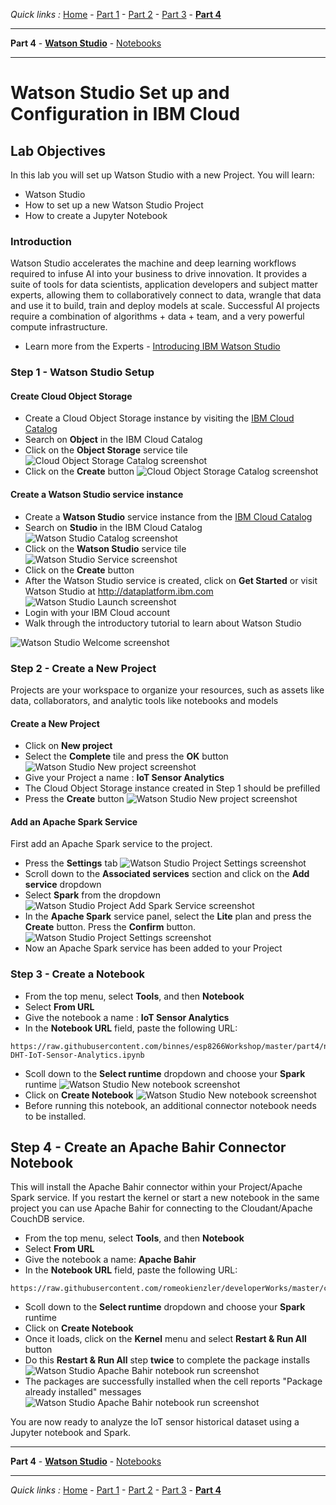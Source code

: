 *Quick links :*
[Home](/README.md) - [Part 1](/part1/README.md) - [Part 2](/part2/README.md) - [Part 3](/part3/README.md) - [**Part 4**](/part4/README.md)
***
**Part 4** - [**Watson Studio**](/part4/STUDIO.md) - [Notebooks](/part4/JUPYTER.md)
***

# Watson Studio Set up and Configuration in IBM Cloud

## Lab Objectives

In this lab you will set up Watson Studio with a new Project.  You will learn:

- Watson Studio
- How to set up a new Watson Studio Project
- How to create a Jupyter Notebook

### Introduction
Watson Studio accelerates the machine and deep learning workflows required to infuse AI into your business to drive innovation. It provides a suite of tools for data scientists, application developers and subject matter experts, allowing them to collaboratively connect to data, wrangle that data and use it to build, train and deploy models at scale. Successful AI projects require a combination of algorithms + data + team, and a very powerful compute infrastructure.

- Learn more from the Experts - [Introducing IBM Watson Studio](https://medium.com/ibm-watson/introducing-ibm-watson-studio-e93638f0bb47)

### Step 1 - Watson Studio Setup
#### Create **Cloud Object Storage**
- Create a Cloud Object Storage instance by visiting the [IBM Cloud Catalog](https://console.bluemix.net/catalog/?search=object)
- Search on **Object** in the IBM Cloud Catalog
- Click on the **Object Storage** service tile
![Cloud Object Storage Catalog screenshot](screenshots/CloudObjectStorage-Catalog.png)
- Click on the **Create** button
![Cloud Object Storage Catalog screenshot](screenshots/CloudObjectStorage-Service.png)

#### Create a Watson Studio service instance
- Create a **Watson Studio** service instance from the [IBM Cloud Catalog](https://console.bluemix.net/catalog/?search=studio)
- Search on **Studio** in the IBM Cloud Catalog
![Watson Studio Catalog screenshot](screenshots/WatsonStudio-Catalog.png)
- Click on the **Watson Studio** service tile
![Watson Studio Service screenshot](screenshots/WatsonStudio-Service.png)
- Click on the **Create** button
- After the Watson Studio service is created, click on **Get Started** or visit Watson Studio at http://dataplatform.ibm.com
![Watson Studio Launch screenshot](screenshots/WatsonStudio-Launch.png)
- Login with your IBM Cloud account
- Walk through the introductory tutorial to learn about Watson Studio

![Watson Studio Welcome screenshot](screenshots/WatsonStudio-Welcome.png)

### Step 2 - Create a New Project
Projects are your workspace to organize your resources, such as assets like data, collaborators, and analytic tools like notebooks and models
#### Create a New Project
- Click on **New project**
- Select the **Complete** tile and press the **OK** button
![Watson Studio New project screenshot](screenshots/WatsonStudio-NewProject-Tiles.png)
- Give your Project a name : **IoT Sensor Analytics**
- The Cloud Object Storage instance created in Step 1 should be prefilled
- Press the **Create** button
![Watson Studio New project screenshot](screenshots/WatsonStudio-NewProject.png)

#### Add an Apache Spark Service
First add an Apache Spark service to the project.
- Press the **Settings** tab
![Watson Studio Project Settings screenshot](screenshots/WatsonStudio-ProjectSettings.png)
- Scroll down to the **Associated services** section and click on the **Add service** dropdown
- Select **Spark** from the dropdown
![Watson Studio Project Add Spark Service screenshot](screenshots/WatsonStudio-Project-AddSparkService.png)
- In the **Apache Spark** service panel, select the **Lite** plan and press the **Create** button. Press the **Confirm** button.
![Watson Studio Project Settings screenshot](screenshots/WatsonStudio-Apache-Spark-Service.png)
- Now an Apache Spark service has been added to your Project

### Step 3 - Create a Notebook

- From the top menu, select **Tools**, and then **Notebook**
- Select **From URL**
- Give the notebook a name : **IoT Sensor Analytics**
- In the **Notebook URL** field, paste the following URL:
```
https://raw.githubusercontent.com/binnes/esp8266Workshop/master/part4/notebooks/ESP8266-DHT-IoT-Sensor-Analytics.ipynb
```
- Scoll down to the **Select runtime** dropdown and choose your **Spark** runtime
![Watson Studio New notebook screenshot](screenshots/WatsonStudio-NewNotebook.png)
- Click on **Create Notebook**
![Watson Studio New notebook screenshot](screenshots/WatsonStudio-NewNotebook-install.png)
- Before running this notebook, an additional connector notebook needs to be installed.

## Step 4 - Create an Apache Bahir Connector Notebook
This will install the Apache Bahir connector within your Project/Apache Spark service. If you restart the kernel or start a new notebook in the same project you can use Apache Bahir for connecting to the Cloudant/Apache CouchDB service.

- From the top menu, select **Tools**, and then **Notebook**
- Select **From URL**
- Give the notebook a name: **Apache Bahir**
- In the **Notebook URL** field, paste the following URL:
```
https://raw.githubusercontent.com/romeokienzler/developerWorks/master/coursera/bahir_setup.ipynb
```
- Scoll down to the **Select runtime** dropdown and choose your **Spark** runtime
- Click on **Create Notebook**
- Once it loads, click on the **Kernel** menu and select **Restart & Run All** button
- Do this **Restart & Run All** step **twice** to complete the package installs
  ![Watson Studio Apache Bahir notebook run screenshot](screenshots/WatsonStudio-Notebook-ApacheBahir.png)
- The packages are successfully installed when the cell reports "Package already installed" messages 
  ![Watson Studio Apache Bahir notebook run screenshot](screenshots/WatsonStudio-Notebook-ApacheBahir-complete.png)

You are now ready to analyze the IoT sensor historical dataset using a Jupyter notebook and Spark.

***
**Part 4** - [**Watson Studio**](/part4/STUDIO.md) - [Notebooks](/part4/JUPYTER.md)
***
*Quick links :*
[Home](/README.md) - [Part 1](/part1/README.md) - [Part 2](/part2/README.md) - [Part 3](/part3/README.md) - [**Part 4**](/part4/README.md)
